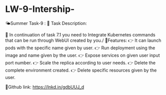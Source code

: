 # LW-9-Intership-

🌤Summer Task-9 :
📰 Task Description:

📌 In continuation of task 7.1 you need to Integrate Kubernetes commands that can be run through WebUI created by you./
📌Features:
👉 It can launch pods with the specific name given by user.
👉 Run deployment using the image and name given by the user.
👉 Expose services on given user input port number.
👉 Scale the replica according to user needs.
👉 Delete the complete environment created.
👉 Delete specific resources given by the user.

🔗Github link: https://lnkd.in/gdbUUJ_d

